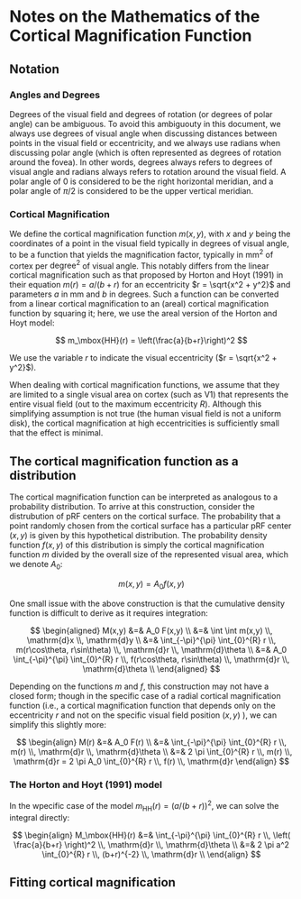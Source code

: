 # Notes on the Mathematics of the Cortical Magnification Function

## Notation

### Angles and Degrees
Degrees of the visual field and degrees of rotation (or degrees of polar angle)
can be ambiguous. To avoid this ambiguouty in this document, we always use
degrees of visual angle when discussing distances between points in the visual
field or eccentricity, and we always use radians when discussing polar angle
(which is often represented as degrees of rotation around the fovea). In other
words, degrees always refers to degrees of visual angle and radians always
refers to rotation around the visual field. A polar angle of 0 is considered to
be the right horizontal meridian, and a polar angle of $\pi / 2$ is considered
to be the upper vertical meridian.

### Cortical Magnification
We define the cortical magnification function $m(x, y)$, with $x$ and $y$ being
the coordinates of a point in the visual field typically in degrees of visual
angle, to be a function that yields the magnification factor, typically in
$\mbox{mm}^2$ of cortex per $\mbox{degree}^2$ of visual angle. This notably
differs from the linear cortical magnification such as that proposed by Horton
and Hoyt (1991) in their equation $m(r) = a / (b + r)$ for an eccentricity $r =
\sqrt{x^2 + y^2}$ and parameters $a$ in mm and $b$ in degrees. Such a function
can be converted from a linear cortical magnification to an (areal) cortical
magnification function by squaring it; here, we use the areal version of the
Horton and Hoyt model:

$$ m_\mbox{HH}(r) = \left(\frac{a}{b+r}\right)^2 $$

We use the variable $r$ to indicate the visual eccentricity ($r = \sqrt{x^2 +
y^2}$).

When dealing with cortical magnification functions, we assume that they are
limited to a single visual area on cortex (such as V1) that represents the
entire visual field (out to the maximum eccentricity $R$). Although this
simplifying assumption is not true (the human visual field is not a uniform
disk), the cortical magnification at high eccentricities is sufficiently small
that the effect is minimal.


## The cortical magnification function as a distribution

The cortical magnification function can be interpreted as analogous to a
probability distribution. To arrive at this construction, consider the
distrubution of pRF centers on the cortical surface. The probability that a
point randomly chosen from the cortical surface has a particular pRF center
$(x, y)$ is given by this hypothetical distribution. The probability density
function $f(x, y)$ of this distribution is simply the cortical magnification
function $m$ divided by the overall size of the represented visual area, which
we denote $A_0$:

$$ m(x, y) = A_0 f(x,y) $$

One small issue with the above construction is that the cumulative density
function is difficult to derive as it requires integration:

$$ \begin{aligned}
M(x,y) &=& A_0 F(x,y) \\
       &=& \int \int m(x,y) \\, \mathrm{d}x \\, \mathrm{d}y \\
       &=& \int_{-\pi}^{\pi} \int_{0}^{R} r \\, m(r\cos\theta, r\sin\theta) \\, \mathrm{d}r \\, \mathrm{d}\theta \\
       &=& A_0 \int_{-\pi}^{\pi} \int_{0}^{R} r \\, f(r\cos\theta, r\sin\theta) \\, \mathrm{d}r \\, \mathrm{d}\theta \\
\end{aligned} $$

Depending on the functions $m$ and $f$, this construction may not have a closed
form; though in the specific case of a radial cortical magnification function
(i.e., a cortical magnification function that depends only on the eccentricity
$r$ and not on the specific visual field position $(x,y)$ ), we can simplify
this slightly more:

$$ \begin{align}
M(r) &=& A_0 F(r) \\
     &=& \int_{-\pi}^{\pi} \int_{0}^{R} r \\, m(r) \\, \mathrm{d}r \\, \mathrm{d}\theta \\
     &=& 2 \pi \int_{0}^{R} r \\, m(r) \\, \mathrm{d}r = 2 \pi A_0 \int_{0}^{R} r \\, f(r) \\, \mathrm{d}r
\end{align} $$

### The Horton and Hoyt (1991) model
In the wpecific case of the model $m_\mbox{HH}(r) = (a / (b + r))^2$, we can
solve the integral directly:

$$ \begin{align}
M_\mbox{HH}(r) &=& \int_{-\pi}^{\pi} \int_{0}^{R} r \\, \left( \frac{a}{b+r} \right)^2 \\, \mathrm{d}r \\, \mathrm{d}\theta \\
    &=& 2 \pi a^2 \int_{0}^{R} r \\, (b+r)^{-2} \\, \mathrm{d}r \\
\end{align} $$



## Fitting cortical magnification

